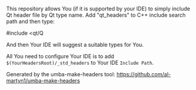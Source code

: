 This repository allows You (if it is supported by your IDE) to simply include Qt header file by Qt type name.
Add "qt_headers" to C++ include search path and then type:

  #include <qt/Q
  
And then Your IDE will suggest a suitable types for You.

All You need to configure Your IDE is to add `$(YourHeadersRoot)/_std_headers` to Your IDE `Include Path`.

Generated by the umba-make-headers tool: https://github.com/al-martyn1/umba-make-headers
